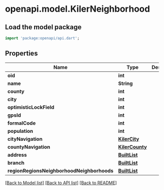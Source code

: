 # openapi.model.KilerNeighborhood

## Load the model package
```dart
import 'package:openapi/api.dart';
```

## Properties
Name | Type | Description | Notes
------------ | ------------- | ------------- | -------------
**oid** | **int** |  | [optional] 
**name** | **String** |  | [optional] 
**county** | **int** |  | [optional] 
**city** | **int** |  | [optional] 
**optimisticLockField** | **int** |  | [optional] 
**gpsId** | **int** |  | [optional] 
**formalCode** | **int** |  | [optional] 
**population** | **int** |  | [optional] 
**cityNavigation** | [**KilerCity**](KilerCity.md) |  | [optional] 
**countyNavigation** | [**KilerCounty**](KilerCounty.md) |  | [optional] 
**address** | [**BuiltList<KilerAddress>**](KilerAddress.md) |  | [optional] 
**branch** | [**BuiltList<KilerBranch>**](KilerBranch.md) |  | [optional] 
**regionRegionsNeighborhoodNeighborhoods** | [**BuiltList<KilerRegionRegionsNeighborhoodNeighborhoods>**](KilerRegionRegionsNeighborhoodNeighborhoods.md) |  | [optional] 

[[Back to Model list]](../README.md#documentation-for-models) [[Back to API list]](../README.md#documentation-for-api-endpoints) [[Back to README]](../README.md)


